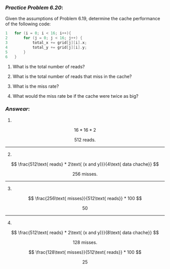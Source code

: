 ### ***Practice Problem 6.20***:  
Given the assumptions of Problem 6.19, determine the cache performance of the following code:  

```C
1   for (i = 0; i < 16; i++){
2       for (j = 0; j < 16; j++) {
3           total_x += grid[j][i].x;
4           total_y += grid[j][i].y;
5       }
6   }
```  

1. What is the total number of reads?  

2. What is the total number of reads that miss in the cache?  

3. What is the miss rate?  

4. What would the miss rate be if the cache were twice as big?

### ***Answear***:  

1.  

$$ 16 * 16 * 2 $$

$$ 512\text{ reads.} $$

---

2.  

$$ \frac{512\text{ reads} * 2\text{ (x and y)}}{4\text{ data chache}}  $$

$$ 256\text{ misses.} $$

---

3.  

$$ \frac{256\text{ misses}}{512\text{ reads}} * 100 $$

$$ 50 $$

---

4. 

$$ \frac{512\text{ reads} * 2\text{ (x and y)}}{8\text{ data chache}}  $$

$$ 128\text{ misses.} $$

$$ \frac{128\text{ misses}}{512\text{ reads}} * 100 $$

$$ 25 $$
